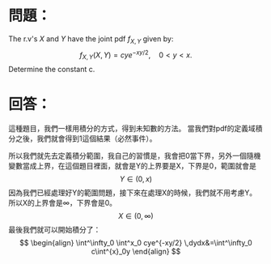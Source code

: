 # 問題：
The r.v's $X$ and $Y$ have the joint pdf $f_{X,Y}$ given by:
$$
f_{X,Y}(X,Y)=cye^{-xy/2},\quad0<y<x.
$$
Determine the constant c.
# 回答：
 這種題目，我們一樣用積分的方式，得到未知數的方法。
 當我們對pdf的定義域積分之後，我們就會得到1這個結果（必然事件）。

所以我們就先去定義積分範圍，我自己的習慣是，我會把0當下界，另外一個隨機變數當成上界，在這個題目裡面，就會是Y的上界要是X，下界是0，範圍就會是
$$
Y\in(0,x)
$$
因為我們已經處理好Y的範圍問題，接下來在處理X的時候，我們就不用考慮Y。所以X的上界會是$\infty$，下界會是0。
$$
X\in(0,\infty)
$$
最後我們就可以開始積分了：
$$
\begin{align}
\int^\infty_0 \int^x_0 cye^{-xy/2} \,dydx&=\int^\infty_0 c\int^{x}_0y
\end{align}
$$